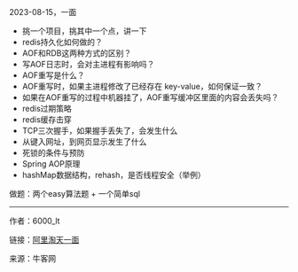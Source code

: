2023-08-15，一面

+ 挑一个项目，挑其中一个点，讲一下
+ redis持久化如何做的？
+ AOF和RDB这两种方式的区别？
+ 写AOF日志时，会对主进程有影响吗？
+ AOF重写是什么？
+ AOF重写时，如果主进程修改了已经存在 key-value，如何保证一致？
+ 如果在AOF重写的过程中机器挂了，AOF重写缓冲区里面的内容会丢失吗？
+ redis过期策略
+ redis缓存击穿
+ TCP三次握手，如果握手丢失了，会发生什么
+ 从键入网址，到网页显示发生了什么
+ 死锁的条件与预防
+ Spring AOP原理
+ hashMap数据结构，rehash，是否线程安全（举例）

做题：两个easy算法题 + 一个简单sql

------
作者：6000_lt

链接：[阿里淘天一面](https://www.nowcoder.com/feed/main/detail/feb3563992bf419492eb281ea374f541)

来源：牛客网